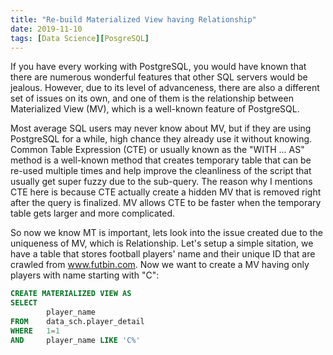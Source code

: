 ```yaml
---
title: "Re-build Materialized View having Relationship"
date: 2019-11-10
tags: [Data Science][PosgreSQL]
---
```


If you have every working with PostgreSQL, you would have known that there are numerous wonderful features that other SQL servers would be jealous. However, due to its level of advanceness, there are also a different set of issues on its own, and one of them is the relationship between Materialized View (MV), which is a well-known feature of PostgreSQL. 

Most average SQL users may never know about MV, but if they are using PostgreSQL for a while, high chance they already use it without knowing. Common Table Expression (CTE) or usually known as the "WITH ... AS" method is a well-known method that creates temporary table that can be re-used multiple times and help improve the cleanliness of the script that usually get super fuzzy due to the sub-query. The reason why I mentions CTE here is because CTE actually create a hidden MV that is removed right after the query is finalized. MV allows CTE to be faster when the temporary table gets larger and more complicated. 

So now we know MT is important, lets look into the issue created due to the uniqueness of MV, which is Relationship. Let's setup a simple sitation, we have a table that stores football players' name and their unique ID that are crawled from www.futbin.com. Now we want to create a MV having only players with name starting with "C": 

```sql
CREATE MATERIALIZED VIEW AS 
SELECT 
        player_name 
FROM    data_sch.player_detail 
WHERE   1=1
AND     player_name LIKE 'C%' 
```

